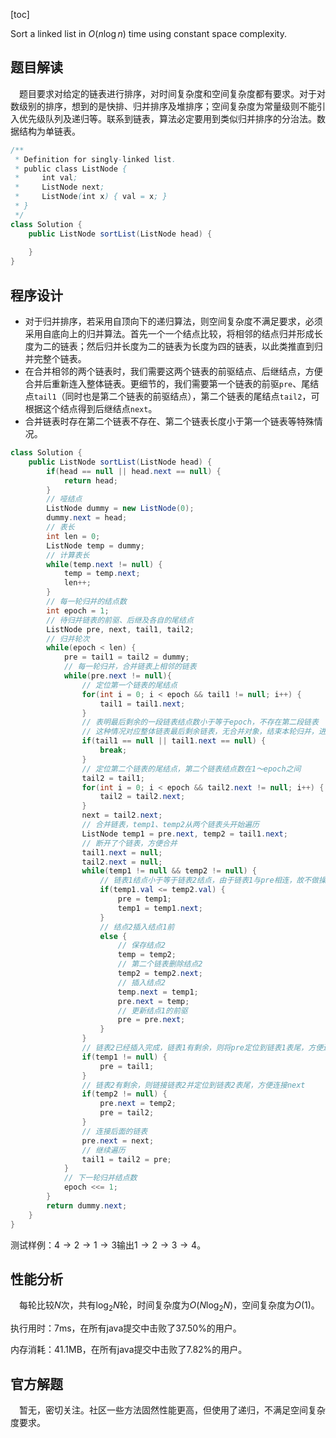 [toc]

Sort a linked list in $O(n\log n)$ time using constant space complexity.



## 题目解读

&emsp;题目要求对给定的链表进行排序，对时间复杂度和空间复杂度都有要求。对于对数级别的排序，想到的是快排、归并排序及堆排序；空间复杂度为常量级则不能引入优先级队列及递归等。联系到链表，算法必定要用到类似归并排序的分治法。数据结构为单链表。

```java
/**
 * Definition for singly-linked list.
 * public class ListNode {
 *     int val;
 *     ListNode next;
 *     ListNode(int x) { val = x; }
 * }
 */
class Solution {
    public ListNode sortList(ListNode head) {
        
    }
}
```

## 程序设计

* 对于归并排序，若采用自顶向下的递归算法，则空间复杂度不满足要求，必须采用自底向上的归并算法。首先一个一个结点比较，将相邻的结点归并形成长度为二的链表；然后归并长度为二的链表为长度为四的链表，以此类推直到归并完整个链表。
* 在合并相邻的两个链表时，我们需要这两个链表的前驱结点、后继结点，方便合并后重新连入整体链表。更细节的，我们需要第一个链表的前驱`pre`、尾结点`tail1`（同时也是第二个链表的前驱结点），第二个链表的尾结点`tail2`，可根据这个结点得到后继结点`next`。
* 合并链表时存在第二个链表不存在、第二个链表长度小于第一个链表等特殊情况。

```java
class Solution {
    public ListNode sortList(ListNode head) {
        if(head == null || head.next == null) {
            return head;
        }
        // 哑结点
        ListNode dummy = new ListNode(0);
        dummy.next = head;
        // 表长
        int len = 0;
        ListNode temp = dummy;
        // 计算表长
        while(temp.next != null) {
            temp = temp.next;
            len++;
        }
        // 每一轮归并的结点数
        int epoch = 1;
        // 待归并链表的前驱、后继及各自的尾结点
        ListNode pre, next, tail1, tail2;
        // 归并轮次
        while(epoch < len) {
            pre = tail1 = tail2 = dummy;
            // 每一轮归并，合并链表上相邻的链表
            while(pre.next != null){
                // 定位第一个链表的尾结点
                for(int i = 0; i < epoch && tail1 != null; i++) {
                    tail1 = tail1.next;
                }
                // 表明最后剩余的一段链表结点数小于等于epoch，不存在第二段链表
                // 这种情况对应整体链表最后剩余链表，无合并对象，结束本轮归并，进入下一轮
                if(tail1 == null || tail1.next == null) {
                    break;
                }
                // 定位第二个链表的尾结点，第二个链表结点数在1～epoch之间
                tail2 = tail1;
                for(int i = 0; i < epoch && tail2.next != null; i++) {
                    tail2 = tail2.next;
                }
                next = tail2.next;
                // 合并链表，temp1、temp2从两个链表头开始遍历
                ListNode temp1 = pre.next, temp2 = tail1.next;
                // 断开了个链表，方便合并
                tail1.next = null;
                tail2.next = null;
                while(temp1 != null && temp2 != null) {
                    // 链表1结点小于等于链表2结点，由于链表1与pre相连，故不做操作，继续遍历
                    if(temp1.val <= temp2.val) {
                        pre = temp1;
                        temp1 = temp1.next;
                    } 
                    // 结点2插入结点1前
                    else {
                        // 保存结点2
                        temp = temp2;
                        // 第二个链表删除结点2
                        temp2 = temp2.next;
                        // 插入结点2
                        temp.next = temp1;
                        pre.next = temp;
                        // 更新结点1的前驱
                        pre = pre.next;
                    }
                }
                // 链表2已经插入完成，链表1有剩余，则将pre定位到链表1表尾，方便连接next
                if(temp1 != null) {
                    pre = tail1;
                }
                // 链表2有剩余，则链接链表2并定位到链表2表尾，方便连接next
                if(temp2 != null) {
                    pre.next = temp2;
                    pre = tail2;
                }
                // 连接后面的链表
                pre.next = next;
                // 继续遍历
                tail1 = tail2 = pre;
            }
            // 下一轮归并结点数
            epoch <<= 1;
        }
        return dummy.next;
    }
}
```

测试样例：$4 \to 2 \to 1 \to 3$输出$1 \to 2 \to 3 \to 4$。

## 性能分析

&emsp;每轮比较$N$次，共有$\log_2N$轮，时间复杂度为$O(N\log_2N)$，空间复杂度为$O(1)$。

执行用时：7ms，在所有java提交中击败了37.50%的用户。

内存消耗：41.1MB，在所有java提交中击败了7.82%的用户。

## 官方解题

&emsp;暂无，密切关注。社区一些方法固然性能更高，但使用了递归，不满足空间复杂度要求。